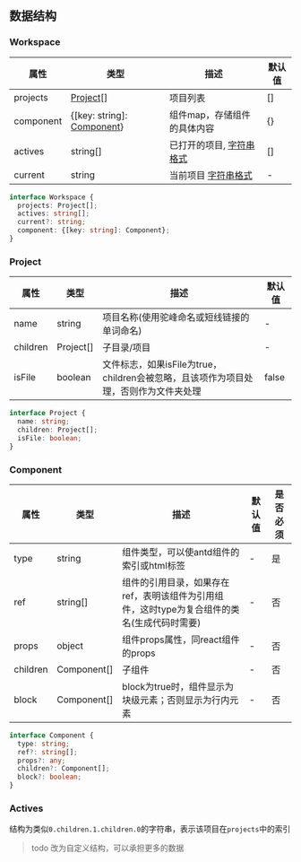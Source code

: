 ## 数据结构

### Workspace
| 属性 | 类型 | 描述 | 默认值 |
| ---- | ---- | ---- | ---- |
| projects | [Project](#Project)[] | 项目列表 | [] |
| component | {[key: string]: [Component](#Component)} | 组件map，存储组件的具体内容 | {} |
| actives | string[] | 已打开的项目, [字符串格式](#Actives) | [] |
| current | string | 当前项目 [字符串格式](#Actives) | - |

```ts
interface Workspace {
  projects: Project[];
  actives: string[];
  current?: string;
  component: {[key: string]: Component};
}
```

### Project
| 属性 | 类型 | 描述 | 默认值 |
| ---- | ---- | ---- | ---- |
| name | string | 项目名称(使用驼峰命名或短线链接的单词命名) | - |
| children | Project[] | 子目录/项目 | - |
| isFile | boolean | 文件标志，如果isFile为true，children会被忽略，且该项作为项目处理，否则作为文件夹处理 | false |

```ts
interface Project {
  name: string;
  children: Project[];
  isFile: boolean;
}
```

### Component
| 属性 | 类型 | 描述 | 默认值 | 是否必须 |
| ---- | ---- | ---- | ---- | ---- |
| type | string | 组件类型，可以使antd组件的索引或html标签 | - | 是 |
| ref | string[] | 组件的引用目录，如果存在ref，表明该组件为引用组件，这时type为复合组件的类名(生成代码时需要) | - | 否 |
| props | object | 组件props属性，同react组件的props | - | 否 |
| children | Component[] | 子组件 | - | 否 |
| block | Component[] | block为true时，组件显示为块级元素；否则显示为行内元素 | - | 否 |

```ts
interface Component {
  type: string;
  ref?: string[];
  props?: any;
  children?: Component[];
  block?: boolean;
}
```

### Actives

结构为类似`0.children.1.children.0`的字符串，表示该项目在`projects`中的索引

> todo 改为自定义结构，可以承担更多的数据